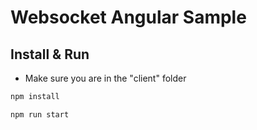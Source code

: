 # Websocket Angular Sample

## Install & Run

- Make sure you are in the "client" folder

```bash
npm install
```

```bash
npm run start
```

